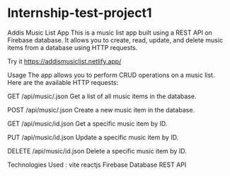 # Internship-test-project1


Addis Music List App
This is a music list app built using a REST API on Firebase database. It allows you to create, read, update, and delete music items from a database using HTTP requests.

Try it 
https://addismusiclist.netlify.app/


Usage
The app allows you to perform CRUD operations on a music list. Here are the available HTTP requests:

GET /api/music/.json
Get a list of all music items in the database.

POST /api/music/.json
Create a new music item in the database.

GET /api/music/id.json
Get a specific music item by ID.

PUT /api/music/id.json
Update a specific music item by ID.

DELETE /api/music/id.json
Delete a specific music item by ID.

Technologies Used : 
vite
reactjs
Firebase Database
REST API
